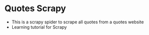 # Quotes Scrapy

- This is a scrapy spider to scrape all quotes from a quotes website
- Learning tutorial for Scrapy
